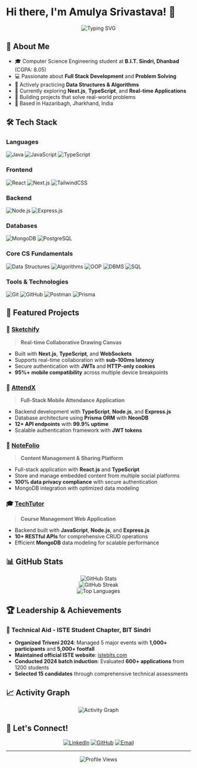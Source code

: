# Hi there, I'm Amulya Srivastava! 👋

<div align="center">
  <img src="https://readme-typing-svg.herokuapp.com?font=Fira+Code&pause=1000&color=2196F3&center=true&vCenter=true&width=435&lines=Full+Stack+Developer;Computer+Science+Student;DSA+Enthusiast;Always+Learning+New+Things" alt="Typing SVG" />
</div>

## 🚀 About Me

- 🎓 Computer Science Engineering student at **B.I.T. Sindri, Dhanbad** (CGPA: 8.05)
- 💻 Passionate about **Full Stack Development** and **Problem Solving**
- 🧠 Actively practicing **Data Structures & Algorithms**
- 🌱 Currently exploring **Next.js**, **TypeScript**, and **Real-time Applications**
- 🎯 Building projects that solve real-world problems
- 📍 Based in Hazaribagh, Jharkhand, India

## 🛠️ Tech Stack

### Languages
![Java](https://img.shields.io/badge/Java-ED8B00?style=for-the-badge&logo=openjdk&logoColor=white)
![JavaScript](https://img.shields.io/badge/JavaScript-F7DF1E?style=for-the-badge&logo=javascript&logoColor=black)
![TypeScript](https://img.shields.io/badge/TypeScript-007ACC?style=for-the-badge&logo=typescript&logoColor=white)

### Frontend
![React](https://img.shields.io/badge/React-20232A?style=for-the-badge&logo=react&logoColor=61DAFB)
![Next.js](https://img.shields.io/badge/Next.js-000000?style=for-the-badge&logo=next.js&logoColor=white)
![TailwindCSS](https://img.shields.io/badge/Tailwind_CSS-38B2AC?style=for-the-badge&logo=tailwind-css&logoColor=white)

### Backend
![Node.js](https://img.shields.io/badge/Node.js-43853D?style=for-the-badge&logo=node.js&logoColor=white)
![Express.js](https://img.shields.io/badge/Express.js-404D59?style=for-the-badge&logo=express&logoColor=white)

### Databases
![MongoDB](https://img.shields.io/badge/MongoDB-4EA94B?style=for-the-badge&logo=mongodb&logoColor=white)
![PostgreSQL](https://img.shields.io/badge/PostgreSQL-316192?style=for-the-badge&logo=postgresql&logoColor=white)

### Core CS Fundamentals
![Data Structures](https://img.shields.io/badge/Data_Structures-4CAF50?style=for-the-badge&logo=tree&logoColor=white)
![Algorithms](https://img.shields.io/badge/Algorithms-FF9800?style=for-the-badge&logo=algorithm&logoColor=white)
![OOP](https://img.shields.io/badge/OOP-9C27B0?style=for-the-badge&logo=object&logoColor=white)
![DBMS](https://img.shields.io/badge/DBMS-2196F3?style=for-the-badge&logo=database&logoColor=white)
![SQL](https://img.shields.io/badge/SQL-336791?style=for-the-badge&logo=postgresql&logoColor=white)

### Tools & Technologies
![Git](https://img.shields.io/badge/Git-F05032?style=for-the-badge&logo=git&logoColor=white)
![GitHub](https://img.shields.io/badge/GitHub-100000?style=for-the-badge&logo=github&logoColor=white)
![Postman](https://img.shields.io/badge/Postman-FF6C37?style=for-the-badge&logo=postman&logoColor=white)
![Prisma](https://img.shields.io/badge/Prisma-3982CE?style=for-the-badge&logo=Prisma&logoColor=white)

## 🎯 Featured Projects

### 🎨 [Sketchify](https://github.com/amulyaa-19/Sketchify)
> **Real-time Collaborative Drawing Canvas**
- Built with **Next.js**, **TypeScript**, and **WebSockets**
- Supports real-time collaboration with **sub-100ms latency**
- Secure authentication with **JWTs** and **HTTP-only cookies**
- **95%+ mobile compatibility** across multiple device breakpoints

### 📱 [AttendX](https://github.com/amulyaa-19/attendX)
> **Full-Stack Mobile Attendance Application**
- Backend development with **TypeScript**, **Node.js**, and **Express.js**
- Database architecture using **Prisma ORM** with **NeonDB**
- **12+ API endpoints** with **99.9% uptime**
- Scalable authentication framework with **JWT tokens**

### 📝 [NoteFolio](https://github.com/amulyaa-19/NoteFolio)
> **Content Management & Sharing Platform**
- Full-stack application with **React.js** and **TypeScript**
- Store and manage embedded content from multiple social platforms
- **100% data privacy compliance** with secure authentication
- MongoDB integration with optimized data modeling

### 🎓 [TechTutor](https://github.com/amulyaa-19/TechTutor)
> **Course Management Web Application**
- Backend built with **JavaScript**, **Node.js**, and **Express.js**
- **10+ RESTful APIs** for comprehensive CRUD operations
- Efficient **MongoDB** data modeling for scalable performance

## 📊 GitHub Stats

<div align="center">
  <img src="https://github-readme-stats.vercel.app/api?username=amulyaa-19&show_icons=true&theme=radical" alt="GitHub Stats" />
</div>

<div align="center">
  <img src="https://github-readme-streak-stats.herokuapp.com/?user=amulyaa-19&theme=radical" alt="GitHub Streak" />
</div>

<div align="center">
  <img src="https://github-readme-stats.vercel.app/api/top-langs/?username=amulyaa-19&layout=compact&theme=radical" alt="Top Languages" />
</div>

## 🏆 Leadership & Achievements

### 🎪 Technical Aid - ISTE Student Chapter, BIT Sindri
- **Organized Triveni 2024**: Managed 5 major events with **1,000+ participants** and **5,000+ footfall**
- **Maintained official ISTE website**: [istebits.com](https://www.istebits.com/)
- **Conducted 2024 batch induction**: Evaluated **600+ applications** from 1200 students
- **Selected 15 candidates** through comprehensive technical assessments

## 📈 Activity Graph

<div align="center">
  <img src="https://github-readme-activity-graph.vercel.app/graph?username=amulyaa-19&theme=react-dark&hide_border=true" alt="Activity Graph" />
</div>

## 🤝 Let's Connect!

<div align="center">
  
[![LinkedIn](https://img.shields.io/badge/LinkedIn-0077B5?style=for-the-badge&logo=linkedin&logoColor=white)](https://www.linkedin.com/in/amulya-srivastava-506ba627b/)
[![GitHub](https://img.shields.io/badge/GitHub-100000?style=for-the-badge&logo=github&logoColor=white)](https://github.com/amulyaa-19)
[![Email](https://img.shields.io/badge/Email-D14836?style=for-the-badge&logo=gmail&logoColor=white)](mailto:srivastava.amulya19@gmail.com)

</div>

---

<div align="center">
  <img src="https://komarev.com/ghpvc/?username=amulyaa-19&color=blueviolet&style=for-the-badge" alt="Profile Views" />
</div>

<div align="center">

</div>
